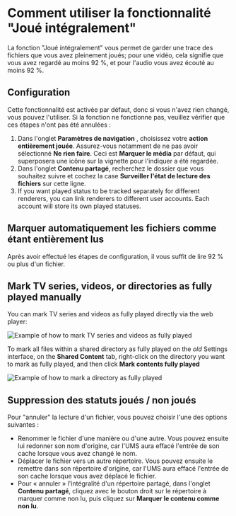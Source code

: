 # Comment utiliser la fonctionnalité "Joué intégralement"

La fonction "Joué intégralement" vous permet de garder une trace des fichiers que vous avez pleinement joués; pour une vidéo, cela signifie que vous avez regardé au moins 92 %, et pour l'audio vous avez écouté au moins 92 %.

## Configuration

Cette fonctionnalité est activée par défaut, donc si vous n'avez rien changé, vous pouvez l'utiliser. Si la fonction ne fonctionne pas, veuillez vérifier que ces étapes n'ont pas été annulées :

1. Dans l'onglet **Paramètres de navigation** , choisissez votre **action entièrement jouée**. Assurez-vous notamment de ne pas avoir sélectionné **Ne rien faire**. Ceci est **Marquer le média** par défaut, qui superposera une icône sur la vignette pour l'indiquer a été regardée.
2. Dans l'onglet **Contenu partagé**, recherchez le dossier que vous souhaitez suivre et cochez la case **Surveiller l'état de lecture des fichiers** sur cette ligne.
3. If you want played status to be tracked separately for different renderers, you can link renderers to different user accounts. Each account will store its own played statuses.

## Marquer automatiquement les fichiers comme étant entièrement lus

Après avoir effectué les étapes de configuration, il vous suffit de lire 92 % ou plus d'un fichier.

## Mark TV series, videos, or directories as fully played manually

You can mark TV series and videos as fully played directly via the web player:

![Example of how to mark TV series and videos as fully played](@site/docs/img/whats-new-in-v14-mark-tv-series-fully-played.png)

To mark all files within a shared directory as fully played on the _old_ Settings interface, on the **Shared Content** tab, right-click on the directory you want to mark as fully played, and then click **Mark contents fully played**

![Example of how to mark a directory as fully played](@site/docs/guides/img/how-to-use-the-fully-played-feature.png)

## Suppression des statuts joués / non joués

Pour "annuler" la lecture d'un fichier, vous pouvez choisir l'une des options suivantes :

- Renommer le fichier d'une manière ou d'une autre. Vous pouvez ensuite lui redonner son nom d'origine, car l'UMS aura effacé l'entrée de son cache lorsque vous avez changé le nom.
- Déplacer le fichier vers un autre répertoire. Vous pouvez ensuite le remettre dans son répertoire d'origine, car l'UMS aura effacé l'entrée de son cache lorsque vous avez déplacé le fichier.
- Pour « annuler » l'intégralité d'un répertoire partagé, dans l'onglet **Contenu partagé**, cliquez avec le bouton droit sur le répertoire à marquer comme non lu, puis cliquez sur **Marquer le contenu comme non lu**.
